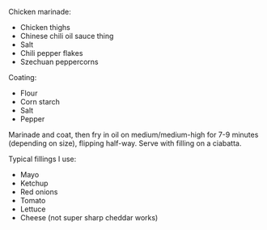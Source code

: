 Chicken marinade:
 - Chicken thighs
 - Chinese chili oil sauce thing
 - Salt
 - Chili pepper flakes
 - Szechuan peppercorns
 
Coating:
 - Flour
 - Corn starch
 - Salt
 - Pepper

Marinade and coat, then fry in oil on medium/medium-high for 7-9 minutes (depending on size), flipping half-way. Serve with filling on a ciabatta.

Typical fillings I use:
 - Mayo
 - Ketchup
 - Red onions
 - Tomato
 - Lettuce
 - Cheese (not super sharp cheddar works)
 
